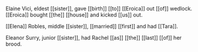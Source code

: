 Elaine Vici, eldest [[sister]], gave [[birth]] [[to]] [[Eroica]] out [[of]] wedlock.  [[Eroica]] bought [[the]] [[house]] and kicked [[us]] out. 
  
[[Elena]] Robles, middle [[sister]], [[married]] [[first]] and had [[Tara]].  
  
Eleanor Surry, junior [[sister]], had Rachel [[as]] [[the]] [[last]] [[of]] her brood.  

